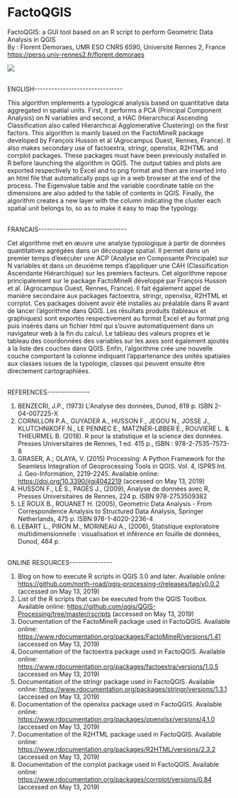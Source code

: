 # FactoQGIS
FactoQGIS: a GUI tool based on an R script to perform Geometric Data Analysis in QGIS
</br> By : Florent Demoraes, UMR ESO CNRS 6590, Université Rennes 2, France
</br> https://perso.univ-rennes2.fr/florent.demoraes

<p><a target="_blank" rel="noopener noreferrer" href="https://github.com/Florent-Demoraes/FactoQGIS/blob/master/FactoQGIS_Diagram.png"><img src="https://github.com/Florent-Demoraes/FactoQGIS/raw/master/FactoQGIS_Diagram.png" style="max-width:200%;"></a></p>


</br> ENGLISH------------------------------- 

This algorithm implements a typological analysis based on quantitative data aggregated in spatial units. First, it performs a PCA (Principal Component Analysis) on N variables and second, a HAC (Hierarchical Ascending Classification also called Hierarchical Agglomerative Clustering) on the first factors. This algorithm is mainly based on the FactoMineR package developed by François Husson et al (Agrocampus Ouest, Rennes, France). It also makes secondary use of factoextra, stringr, openxlsx, R2HTML and corrplot packages. These packages must have been previously installed in R before launching the algorithm in QGIS. The output tables and plots are exported respectively to Excel and to png format and then are inserted into an html file that automatically pops up in a web browser at the end of the process. The Eigenvalue table and the variable coordinate table on the dimensions are also added to the table of contents in QGIS. Finally, the algorithm creates a new layer with the column indicating the cluster each spatial unit belongs to, so as to make it easy to map the typology.


</br> FRANCAIS------------------------------- 

Cet algorithme met en œuvre une analyse typologique à partir de données quantitatives agrégées dans un découpage spatial. Il permet dans un premier temps d’exécuter une ACP (Analyse en Composante Principale) sur N variables et dans un deuxième temps d’appliquer une CAH (Classification Ascendante Hiérarchique) sur les premiers facteurs. Cet algorithme repose principalement sur le package FactoMineR développé par François Husson et al. (Agrocampus Ouest, Rennes, France). Il fait également appel de manière secondaire aux packages factoextra, stringr, openxlsx, R2HTML et corrplot. Ces packages doivent avoir été installés au préalable dans R avant de lancer l’algorithme dans QGIS. Les résultats produits (tableaux et graphiques) sont exportés respectivement au format Excel et au format png puis insérés dans un fichier html qui s’ouvre automatiquement dans un navigateur web à la fin du calcul. Le tableau des valeurs propres et le tableau des coordonnées des variables sur les axes sont également ajoutés à la liste des couches dans QGIS. Enfin, l’algorithme crée une nouvelle couche comportant la colonne indiquant l’appartenance des unités spatiales aux classes issues de la typologie, classes qui peuvent ensuite être directement cartographiées.


</br> REFERENCES---------------

1.	BENZECRI, J.P., (1973) L'Analyse des données, Dunod, 619 p. ISBN 2-04-007225-X
2.	CORNILLON P.A., GUYADER A., HUSSON F., JEGOU N., JOSSE J., KLUTCHNIKOFF N., LE PENNEC E., MATZNER-LØBER E., ROUVIERE L. & THIEURMEL B. (2018). R pour la statistique et la science des données. Presses Universitaires de Rennes, 1 ed. 415 p., ISBN : 978-2-7535-7573-8
3.	GRASER, A.; OLAYA, V. (2015) Processing: A Python Framework for the Seamless Integration of Geoprocessing Tools in QGIS. Vol. 4, ISPRS Int. J. Geo-Information, 2219-2245. Available online: https://doi.org/10.3390/ijgi4042219 (accessed on May 13, 2019)
4.	HUSSON F., LÊ S., PAGÈS J., (2009), Analyse de données avec R, Presses Universitaires de Rennes, 224 p. ISBN 978-2753509382
5.	LE ROUX B., ROUANET H. (2005), Geometric Data Analysis - From Correspondence Analysis to Structured Data Analysis, Springer Netherlands, 475 p. ISBN 978-1-4020-2236-4
6.	LEBART L., PIRON M., MORINEAU A., (2006), Statistique exploratoire multidimensionnelle : visualisation et inférence en fouille de données, Dunod, 464 p.


</br> ONLINE RESOURCES---------------

1.	Blog on how to execute R scripts in QGIS 3.0 and later. Available online: https://github.com/north-road/qgis-processing-r/releases/tag/v0.0.2 (accessed on May 13, 2019)
2.	List of the R scripts that can be executed from the QGIS Toolbox. Available online: https://github.com/qgis/QGIS-Processing/tree/master/rscripts (accessed on May 13, 2019)
3.	Documentation of the FactoMineR package used in FactoQGIS. Available online: https://www.rdocumentation.org/packages/FactoMineR/versions/1.41 (accessed on May 13, 2019)
4.	Documentation of the factoextra package used in FactoQGIS. Available online: https://www.rdocumentation.org/packages/factoextra/versions/1.0.5 (accessed on May 13, 2019)
5.	Documentation of the stringr package used in FactoQGIS. Available online: https://www.rdocumentation.org/packages/stringr/versions/1.3.1 (accessed on May 13, 2019)
6.	Documentation of the openxlsx package used in FactoQGIS. Available online: https://www.rdocumentation.org/packages/openxlsx/versions/4.1.0 (accessed on May 13, 2019)
7.	Documentation of the R2HTML package used in FactoQGIS. Available online: https://www.rdocumentation.org/packages/R2HTML/versions/2.3.2 (accessed on May 13, 2019)
8.	Documentation of the corrplot package used in FactoQGIS. Available online: https://www.rdocumentation.org/packages/corrplot/versions/0.84 (accessed on May 13, 2019)


